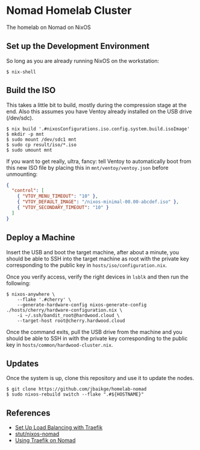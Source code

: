 # Nomad Homelab Cluster

The homelab on Nomad on NixOS

## Set up the Development Environment

So long as you are already running NixOS on the workstation:

```shell
$ nix-shell
```

## Build the ISO

This takes a little bit to build, mostly during the compression stage at the end. Also this assumes you have Ventoy already installed on the USB drive (/dev/sdc).

```shell
$ nix build '.#nixosConfigurations.iso.config.system.build.isoImage'
$ mkdir -p mnt
$ sudo mount /dev/sdc1 mnt
$ sudo cp result/iso/*.iso
$ sudo umount mnt
```

If you want to get really, ultra, fancy: tell Ventoy to automatically boot from this new ISO file by placing this in `mnt/ventoy/ventoy.json` before unmounting:

```json
{
  "control": [
    { "VTOY_MENU_TIMEOUT": "10" },
    { "VTOY_DEFAULT_IMAGE": "/nixos-minimal-00.00-abcdef.iso" },
    { "VTOY_SECONDARY_TIMEOUT": "10" }
  ]
}
```

## Deploy a Machine

Insert the USB and boot the target machine, after about a minute, you should be able to SSH into the target machine as root with the private key corresponding to the public key in `hosts/iso/configuration.nix`.

Once you verify access, verify the right devices in `lsblk` and then run the following:

```shell
$ nixos-anywhere \
    --flake '.#cherry' \
    --generate-hardware-config nixos-generate-config ./hosts/cherry/hardware-configuration.nix \
    -i ~/.ssh/bandit_root@hardwood.cloud \
    --target-host root@cherry.hardwood.cloud
```

Once the command exits, pull the USB drive from the machine and you should be able to SSH in with the private key corresponding to the public key in `hosts/common/hardwood-cluster.nix`.

## Updates

Once the system is up, clone this repository and use it to update the nodes.

```shell
$ git clone https://github.com/jbaikge/homelab-nomad
$ sudo nixos-rebuild switch --flake ".#${HOSTNAME}"
```

## References

- [Set Up Load Balancing with Traefik](https://developer.hashicorp.com/nomad/tutorials/load-balancing/load-balancing-traefik)
- [stut/nixos-nomad](https://github.com/stut/nixos-nomad)
- [Using Traefik on Nomad](https://atodorov.me/2021/03/27/using-traefik-on-nomad/)
